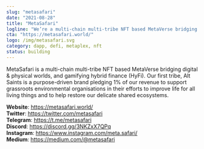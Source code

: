 ```yaml
---
slug: "metasafari"
date: "2021-08-28"
title: "MetaSafari"
logline: "We’re a multi-chain multi-tribe NFT based MetaVerse bridging digital & physical worlds, and gamifying hybrid finance (HyFi)."
cta: "https://metasafari.world/"
logo: /img/metasafari.svg
category: dapp, defi, metaplex, nft
status: building
---
```


MetaSafari is a multi-chain multi-tribe NFT based MetaVerse bridging digital & physical worlds, and gamifying hybrid finance (HyFi).
Our first tribe, Alt Saints is a purpose-driven brand pledging 1% of our revenue to support grassroots environmental organisations in their efforts to improve life for all living things and to help restore our delicate shared ecosystems.

<b>Website</b>: https://metasafari.world/ </br>
<b>Twitter</b>: https://twitter.com/metasafari </br>
<b>Telegram</b>: https://t.me/metasafari </br>
<b>Discord</b>: https://discord.gg/3NKZxX7QPq </br>
<b>Instagram</b>: https://www.instagram.com/meta.safari/ </br>
<b>Medium</b>: https://medium.com/@metasafari </br>
